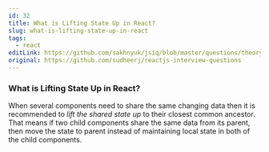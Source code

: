 ```yaml
---
id: 32
title: What is Lifting State Up in React?
slug: what-is-lifting-state-up-in-react
tags:
  - react
editLink: https://github.com/sakhnyuk/jsiq/blob/master/questions/theory/react/32.md
original: https://github.com/sudheerj/reactjs-interview-questions
---
```


### What is Lifting State Up in React?

When several components need to share the same changing data then it is recommended to _lift the shared state up_ to their closest common ancestor. That means if two child components share the same data from its parent, then move the state to parent instead of maintaining local state in both of the child components.